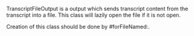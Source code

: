 TranscriptFileOutput is a output which sends transcript content from the transcript into a file. This class will lazily open the file if it is not open. 

Creation of this class should be done by #forFileNamed:.